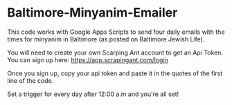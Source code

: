 # Baltimore-Minyanim-Emailer
This code works with Google Apps Scripts to send four daily emails with the times for minyanim in Baltimore (as posted on Baltimore Jewish Life).

You will need to create your own Scarping Ant account to get an Api Token. You can sign up here: https://app.scrapingant.com/login

Once you sign up, copy your api token and paste it in the quotes of the first line of the code.

Set a trigger for every day after 12:00 a.m and you're all set!
